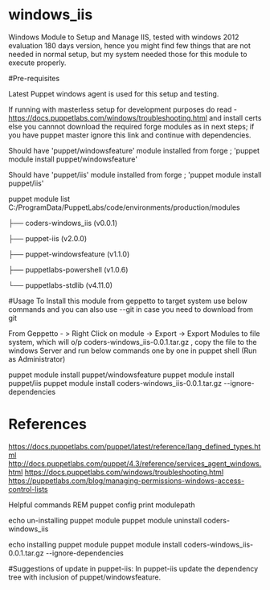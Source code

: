 # windows_iis
Windows Module to Setup and Manage IIS, tested with windows 2012 evaluation 180 days version, hence you might find few things that are not needed in normal setup, but my system needed those for this module to execute properly.

#Pre-requisites 

Latest Puppet windows agent is used for this setup and testing. 

If running with masterless setup for development purposes do read - https://docs.puppetlabs.com/windows/troubleshooting.html 
and install certs else you cannnot download the required forge modules as in next steps; if you have puppet master ignore this link
and continue with dependencies. 

Should have 'puppet/windowsfeature' module installed from forge ; 'puppet module install puppet/windowsfeature'

Should have 'puppet/iis' module installed from forge ; 'puppet module install puppet/iis'

puppet module list
C:/ProgramData/PuppetLabs/code/environments/production/modules

├── coders-windows_iis (v0.0.1)

├── puppet-iis (v2.0.0)

├── puppet-windowsfeature (v1.1.0)

├── puppetlabs-powershell (v1.0.6)

└── puppetlabs-stdlib (v4.11.0)

#Usage
To Install this module from geppetto to target system use below commands and 
you can also use --git in case you need to download from git

From Geppetto - > Right Click on module -> Export -> Export Modules to file system, which will o/p coders-windows_iis-0.0.1.tar.gz , copy the file to the windows Server and run below commands one by one in puppet shell (Run as Administrator)  

puppet module install puppet/windowsfeature
puppet module install puppet/iis
puppet module install coders-windows_iis-0.0.1.tar.gz --ignore-dependencies

# References
https://docs.puppetlabs.com/puppet/latest/reference/lang_defined_types.html
http://docs.puppetlabs.com/puppet/4.3/reference/services_agent_windows.html
https://docs.puppetlabs.com/windows/troubleshooting.html
https://puppetlabs.com/blog/managing-permissions-windows-access-control-lists

Helpful commands 
REM puppet config print modulepath

echo un-installing puppet module 
puppet module uninstall coders-windows_iis

echo installing puppet module 
puppet module install coders-windows_iis-0.0.1.tar.gz --ignore-dependencies

#Suggestions of update in puppet-iis:
In puppet-iis update the dependency tree with inclusion of puppet/windowsfeature.


